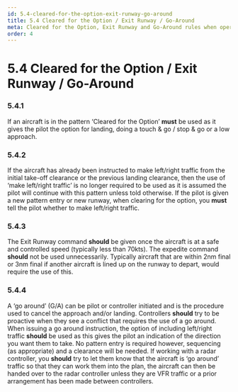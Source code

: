 ```yaml
---
id: 5.4-cleared-for-the-option-exit-runway-go-around
title: 5.4 Cleared for the Option / Exit Runway / Go-Around
meta: Cleared for the Option, Exit Runway and Go-Around rules when operating a tower facility within Infinite Flight.
order: 4
---
```


# 5.4  Cleared for the Option / Exit Runway / Go-Around

 

### 5.4.1    

If an aircraft is in the pattern ‘Cleared for the Option’ **must** be used as it gives the pilot the option for landing, doing a touch & go / stop & go or a low approach.



### 5.4.2    

If the aircraft has already been instructed to make left/right traffic from the initial take-off clearance or the previous landing clearance, then the use of ‘make left/right traffic’ is no longer required to be used as it is assumed the pilot will continue with this pattern unless told otherwise. If the pilot is given a new pattern entry or new runway, when clearing for the option, you **must** tell the pilot whether to make left/right traffic.



### 5.4.3    

The Exit Runway command **should** be given once the aircraft is at a safe and controlled speed (typically less than 70kts). The expedite command **should** not be used unnecessarily. Typically aircraft that are within 2nm final or 3nm final if another aircraft is lined up on the runway to depart, would require the use of this.



### 5.4.4    

A ‘go around’ (G/A) can be pilot or controller initiated and is the procedure used to cancel the approach and/or landing. Controllers **should** try to be proactive when they see a conflict that requires the use of a go around. When issuing a go around instruction, the option of including left/right traffic **should** be used as this gives the pilot an indication of the direction you want them to take. No pattern entry is required however, sequencing (as appropriate) and a clearance will be needed. If working with a radar controller, you **should** try to let them know that the aircraft is ‘go around’ traffic so that they can work them into the plan, the aircraft can then be handed over to the radar controller unless they are VFR traffic or a prior arrangement has been made between controllers.

 